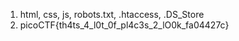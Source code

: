 1. html, css, js, robots.txt, .htaccess, .DS_Store
2. picoCTF{th4ts_4_l0t_0f_pl4c3s_2_lO0k_fa04427c}